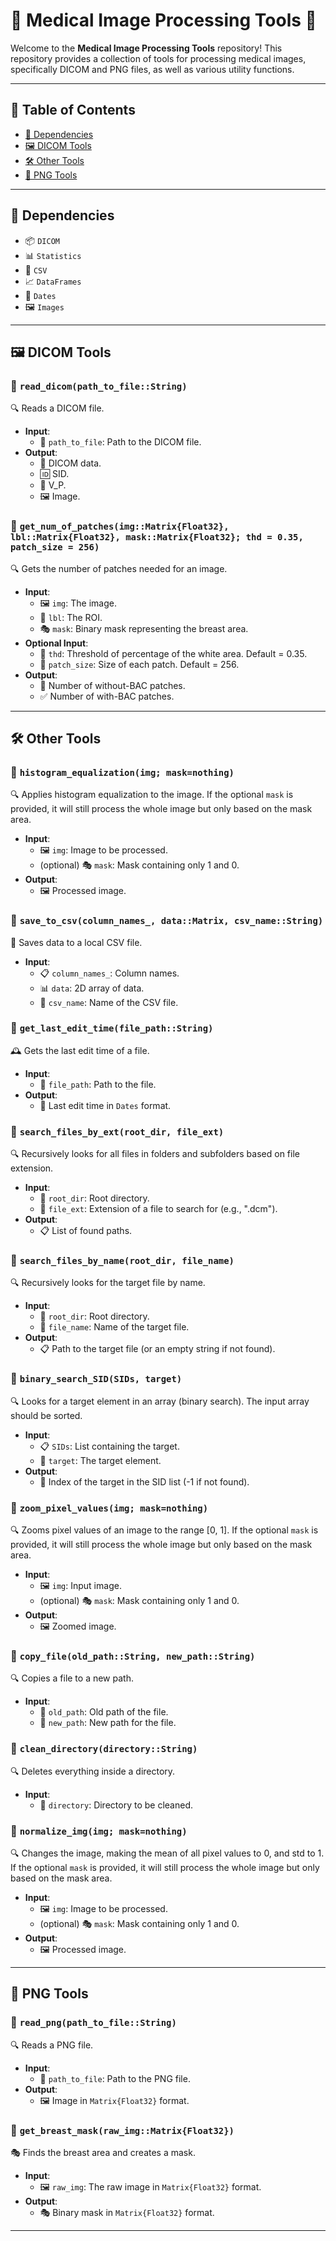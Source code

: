 # 🌟 Medical Image Processing Tools 🌟

Welcome to the **Medical Image Processing Tools** repository! This repository provides a collection of tools for processing medical images, specifically DICOM and PNG files, as well as various utility functions.

---

## 📌 Table of Contents

- [🔧 Dependencies](#dependencies-🔧)
- [🖼 DICOM Tools](#dicom-tools-🖼)
- [🛠 Other Tools](#other-tools-🛠)
- [🎨 PNG Tools](#png-tools-🎨)

---

<a name="dependencies-🔧"></a>
## 🔧 Dependencies

- 📦 `DICOM`
- 📊 `Statistics`
- 📄 `CSV`
- 📈 `DataFrames`
- 📅 `Dates`
- 🖼 `Images`

---

<a name="dicom-tools-🖼"></a>
## 🖼 DICOM Tools

### 📖 `read_dicom(path_to_file::String)`

🔍 Reads a DICOM file.

- **Input**:
  - 📂 `path_to_file`: Path to the DICOM file.
- **Output**:
  - 📄 DICOM data.
  - 🆔 SID.
  - 🔑 V_P.
  - 🖼 Image.

### 📖 `get_num_of_patches(img::Matrix{Float32}, lbl::Matrix{Float32}, mask::Matrix{Float32}; thd = 0.35, patch_size = 256)`

🔍 Gets the number of patches needed for an image.

- **Input**:
  - 🖼 `img`: The image.
  - 🎯 `lbl`: The ROI.
  - 🎭 `mask`: Binary mask representing the breast area.
- **Optional Input**:
  - 📏 `thd`: Threshold of percentage of the white area. Default = 0.35.
  - 📐 `patch_size`: Size of each patch. Default = 256.
- **Output**:
  - 🚫 Number of without-BAC patches.
  - ✅ Number of with-BAC patches.

---

<a name="other-tools-🛠"></a>
## 🛠 Other Tools

### 📖 `histogram_equalization(img; mask=nothing)`

🔍 Applies histogram equalization to the image. If the optional `mask` is provided, it will still process the whole image but only based on the mask area.

- **Input**:
  - 🖼 `img`: Image to be processed.
  - (optional) 🎭 `mask`: Mask containing only 1 and 0.
- **Output**:
  - 🖼 Processed image.
  
### 📖 `save_to_csv(column_names_, data::Matrix, csv_name::String)`

💾 Saves data to a local CSV file.

- **Input**:
  - 📋 `column_names_`: Column names.
  - 📊 `data`: 2D array of data.
  - 📄 `csv_name`: Name of the CSV file.

### 📖 `get_last_edit_time(file_path::String)`

🕰 Gets the last edit time of a file.

- **Input**:
  - 📂 `file_path`: Path to the file.
- **Output**:
  - 📅 Last edit time in `Dates` format.

### 📖 `search_files_by_ext(root_dir, file_ext)`

🔍 Recursively looks for all files in folders and subfolders based on file extension.

- **Input**:
  - 📂 `root_dir`: Root directory.
  - 📄 `file_ext`: Extension of a file to search for (e.g., ".dcm").
- **Output**:
  - 📋 List of found paths.

### 📖 `search_files_by_name(root_dir, file_name)`

🔍 Recursively looks for the target file by name.

- **Input**:
  - 📂 `root_dir`: Root directory.
  - 📄 `file_name`: Name of the target file.
- **Output**:
  - 📋 Path to the target file (or an empty string if not found).

### 📖 `binary_search_SID(SIDs, target)`

🔍 Looks for a target element in an array (binary search). The input array should be sorted.

- **Input**:
  - 📋 `SIDs`: List containing the target.
  - 🎯 `target`: The target element.
- **Output**:
  - 🔢 Index of the target in the SID list (-1 if not found).

### 📖 `zoom_pixel_values(img; mask=nothing)`

🔍 Zooms pixel values of an image to the range [0, 1]. If the optional `mask` is provided, it will still process the whole image but only based on the mask area.

- **Input**:
  - 🖼 `img`: Input image.
  - (optional) 🎭 `mask`: Mask containing only 1 and 0.
- **Output**:
  - 🖼 Zoomed image.

### 📖 `copy_file(old_path::String, new_path::String)`

🔍 Copies a file to a new path.

- **Input**:
  - 📂 `old_path`: Old path of the file.
  - 📂 `new_path`: New path for the file.

### 📖 `clean_directory(directory::String)`

🔍 Deletes everything inside a directory.

- **Input**:
  - 📂 `directory`: Directory to be cleaned.

### 📖 `normalize_img(img; mask=nothing)`

🔍 Changes the image, making the mean of all pixel values to 0, and std to 1. If the optional `mask` is provided, it will still process the whole image but only based on the mask area.

- **Input**:
  - 🖼 `img`: Image to be processed.
  - (optional) 🎭 `mask`: Mask containing only 1 and 0.
- **Output**:
  - 🖼 Processed image.

---

<a name="png-tools-🎨"></a>
## 🎨 PNG Tools

### 📖 `read_png(path_to_file::String)`

🔍 Reads a PNG file.

- **Input**:
  - 📂 `path_to_file`: Path to the PNG file.
- **Output**:
  - 🖼 Image in `Matrix{Float32}` format.

### 📖 `get_breast_mask(raw_img::Matrix{Float32})`

🎭 Finds the breast area and creates a mask.

- **Input**:
  - 🖼 `raw_img`: The raw image in `Matrix{Float32}` format.
- **Output**:
  - 🎭 Binary mask in `Matrix{Float32}` format.

---

